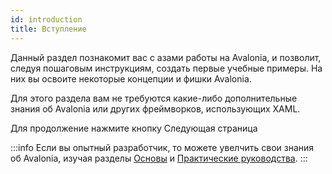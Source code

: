 ```yaml
---
id: introduction
title: Вступление
---
```


Данный раздел познакомит вас с азами работы на Avalonia, и позволит, следуя пошаговым инструкциям, создать первые учебные примеры. На них вы освоите некоторые концепции и фишки Avalonia.

Для этого раздела вам не требуются какие-либо дополнительные знания об Avalonia или других фреймворков, использующих XAML.

Для продолжение нажмите кнопку Следующая страница

:::info
Если вы опытный разработчик, то можете увелчить свои знания об Avalonia, изучая разделы [Основы](../../basics) и [Практические руководства](../../guides).
:::
